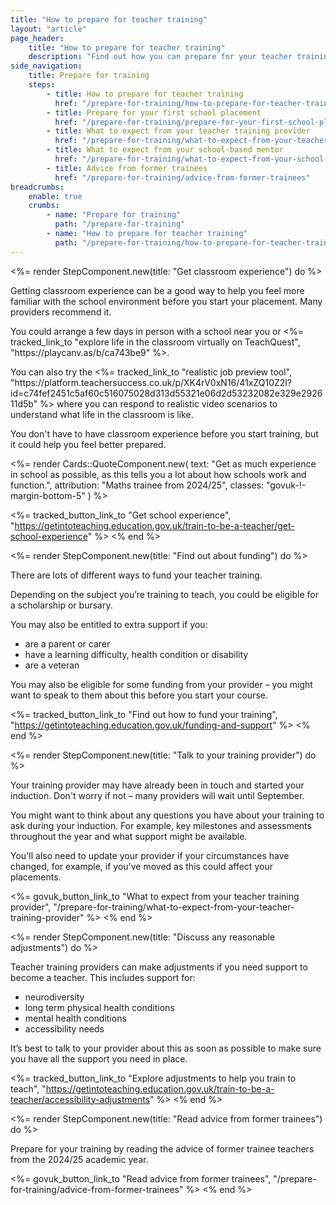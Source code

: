 ```yaml
---
title: "How to prepare for teacher training"
layout: "article"
page_header:
    title: "How to prepare for teacher training"
    description: "Find out how you can prepare for your teacher training, from finding out about funding to reading advice from former trainees."
side_navigation:
    title: Prepare for training
    steps:
        - title: How to prepare for teacher training
          href: "/prepare-for-training/how-to-prepare-for-teacher-training"
        - title: Prepare for your first school placement
          href: "/prepare-for-training/prepare-for-your-first-school-placement"
        - title: What to expect from your teacher training provider
          href: "/prepare-for-training/what-to-expect-from-your-teacher-training-provider"
        - title: What to expect from your school-based mentor
          href: "/prepare-for-training/what-to-expect-from-your-school-based-mentor"
        - title: Advice from former trainees
          href: "/prepare-for-training/advice-from-former-trainees"
breadcrumbs: 
    enable: true
    crumbs: 
        - name: "Prepare for training"
          path: "/prepare-for-training"
        - name: "How to prepare for teacher training"
          path: "/prepare-for-training/how-to-prepare-for-teacher-training"
---
```


<%= render StepComponent.new(title: "Get classroom experience") do %>
  <p class="govuk-body">
    Getting classroom experience can be a good way to help you feel more familiar with the school environment before you start your placement. Many providers recommend it.
  </p>

  <p class="govuk-body">
    You could arrange a few days in person with a school near you or <%= tracked_link_to "explore life in the classroom virtually on TeachQuest", "https://playcanv.as/b/ca743be9" %>.
  </p>

  <p class="govuk-body">
    You can also try the <%= tracked_link_to "realistic job preview tool", "https://platform.teachersuccess.co.uk/p/XK4rV0xN16/41xZQ10Z2l?id=c74fef2451c5af60c516075028d313d55321e06d2d53232082e329e292611d5b" %> where you can respond to realistic video scenarios to understand what life in the classroom is like.
  </p>

  <p class="govuk-body">
    You don't have to have classroom experience before you start training, but it could help you feel better prepared.
  </p>

  <%= render Cards::QuoteComponent.new(
      text: "Get as much experience in school as possible, as this tells you a lot about how schools work and function.",
      attribution: "Maths trainee from 2024/25",
      classes: "govuk-!-margin-bottom-5"
  ) %>

  <%= tracked_button_link_to "Get school experience", "https://getintoteaching.education.gov.uk/train-to-be-a-teacher/get-school-experience" %>
<% end %>

<%= render StepComponent.new(title: "Find out about funding") do %>
  <p class="govuk-body">There are lots of different ways to fund your teacher training.</p>

  <p class="govuk-body">
      Depending on the subject you’re training to teach, you could be eligible for a scholarship or bursary.
  </p>

  <p class="govuk-body">
      You may also be entitled to extra support if you:
  </p>

  <ul class="govuk-list govuk-list--bullet">
      <li>are a parent or carer</li>
      <li>have a learning difficulty, health condition or disability</li>
      <li>are a veteran</li>
  </ul>

  <p class="govuk-body">
      You may also be eligible for some funding from your provider – you might want to speak to them about this before you start your course.
  </p>

  <%= tracked_button_link_to "Find out how to fund your training", "https://getintoteaching.education.gov.uk/funding-and-support" %>
<% end %>


<%= render StepComponent.new(title: "Talk to your training provider") do %>
  <p class="govuk-body">Your training provider may have already been in touch and started your induction. Don't worry if not – many providers will wait until September.</p>

  <p class="govuk-body">You might want to think about any questions you have about your training to ask during your induction. For example, key milestones and assessments throughout the year and what support might be available.</p>

  <p class="govuk-body">You'll also need to update your provider if your circumstances have changed, for example, if you've moved as this could affect your placements.</p>

  <%= govuk_button_link_to "What to expect from your teacher training provider", "/prepare-for-training/what-to-expect-from-your-teacher-training-provider" %>
<% end %>

<%= render StepComponent.new(title: "Discuss any reasonable adjustments") do %>
  <p class="govuk-body">Teacher training providers can make adjustments if you need support to become a teacher. This includes support for:</p>

  <ul class="govuk-list govuk-list--bullet">
      <li>neurodiversity</li>
      <li>long term physical health conditions</li>
      <li>mental health conditions</li>
      <li>accessibility needs</li>
  </ul>

  <p class="govuk-body">It’s best to talk to your provider about this as soon as possible to make sure you have all the support you need in place.</p>

  <%= tracked_button_link_to "Explore adjustments to help you train to teach", "https://getintoteaching.education.gov.uk/train-to-be-a-teacher/accessibility-adjustments" %>
<% end %>


<%= render StepComponent.new(title: "Read advice from former trainees") do %>
  <p class="govuk-body">Prepare for your training by reading the advice of former trainee teachers from the 2024/25 academic year.</p>

  <%= govuk_button_link_to "Read advice from former trainees", "/prepare-for-training/advice-from-former-trainees" %>
<% end %>
